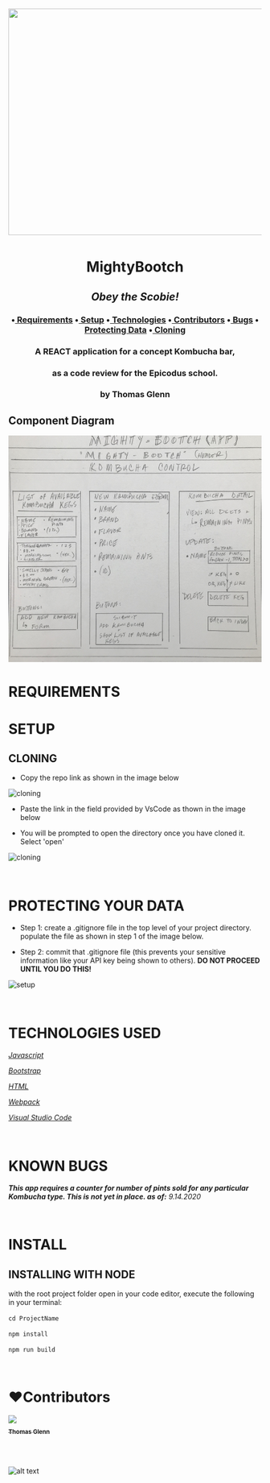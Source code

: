 <h1 align='center'><img width='900' height='450' src='https://www.chatelaine.com/wp-content/uploads/2017/02/Kombucha-Feat-800x800.jpg'><br>


**<h1 align = 'center'>MightyBootch**


*<h2 align ='center'>Obey the Scobie!*


<h3 align ='center'>•<a href='#requirements'> Requirements</a> •<a href='#setup'> Setup</a> •<a href='#technologies-used'> Technologies</a> •<a href='#❤️contributors'> Contributors</a> •<a href='#known-bugs'> Bugs</a> •<a href='#protecting-your-data'> Protecting Data</a> •<a href='#cloning'> Cloning</a></h3>

<h3 align='center'>A REACT application for a concept Kombucha bar, </h3>
<h3 align='center'>as a code review for the Epicodus school.</h3>
<h3 align='center'>by Thomas Glenn</h3>

## Component Diagram ##
<img width='900' height='450' src='./src/AppMap.png'><br>


# **REQUIREMENTS**

# **SETUP**

## **CLONING**

* Copy the repo link as shown in the image below

![cloning](https://coding-assets.s3-us-west-2.amazonaws.com/img/clone.gif 'How to clone repo')

* Paste the link in the field provided by VsCode as thown in the image below

* You will be prompted to open the directory once you have cloned it. Select 'open'

![cloning](https://coding-assets.s3-us-west-2.amazonaws.com/img/clone-github2.gif 'Cloning from Github within VSCode')

<br>

# **PROTECTING YOUR DATA**

* Step 1: create a .gitignore file in the top level of your project directory. populate the file as shown in step 1 of the image below.

* Step 2: commit that .gitignore file (this prevents your sensitive information like your API key being shown to others). **DO NOT PROCEED UNTIL YOU DO THIS!**

![setup](https://coding-assets.s3-us-west-2.amazonaws.com/img/readme-image-3.jpg 'Set up instructions')

<br>

# **TECHNOLOGIES USED**

_[Javascript](https://developer.mozilla.org/en-US/docs/Web/JavaScript)_

_[Bootstrap](https://getbootstrap.com/)_

_[HTML](https://developer.mozilla.org/en-US/docs/Web/HTML)_

_[Webpack](https://webpack.js.org/)_

_[Visual Studio Code](https://code.visualstudio.com/)_

<br>

# **KNOWN BUGS**


_**This app requires a counter for number of pints sold for any particular Kombucha type. This is not yet in place. as of:** 9.14.2020_

<br>

# **INSTALL**

## **INSTALLING WITH NODE**


with the root project folder open in your code editor, execute the following in your terminal:

``cd ProjectName``

``npm install``

``npm run build``

<br>

# **❤️Contributors**

[<img src='https://coding-assets.s3-us-west-2.amazonaws.com/linked-in-images/thomas-glenn.jpeg' width='160px;'/><br /><sub><b>Thomas Glenn</b></sub>](https://www.linkedin.com/in/glennergy/)<br />

<br>

<br>

![alt text][logo]

[logo]: https://img.shields.io/bower/l/bootstrap 'MIT License'
